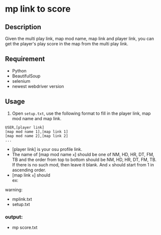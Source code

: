 # mp link to score

## Description
Given the multi play link, map mod name, map link and player link, you can get the player's play score in the map from the multi play link.

## Requirement
* Python
* BeautifulSoup
* selenium
* newest webdriver version

## Usage
1. Open `setup.txt`, use the following format to fill in the player link, map mod name and map link.  
```
USER,[player link]
[map mod name 1],[map link 1]  
[map mod name 2],[map link 2]  
...   
```
* [player link] is your osu profile link.  
* The name of [map mod name `x`] should be one of NM, HD, HR, DT, FM, TB and the order from top to bottom should be NM, HD, HR, DT, FM, TB. If there is no such mod, then leave it blank. And `x` should start from 1 in ascending order.
* [map link `x`] should  
ex:

warning: 

* mplink.txt
* setup.txt
### output:
* mp score.txt

